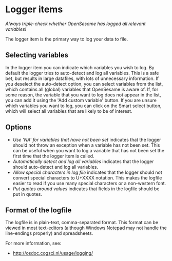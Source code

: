 # Logger items

*Always triple-check whether OpenSesame has logged all relevant variables!*

The logger item is the primary way to log your data to file.

## Selecting variables

In the logger item you can indicate which variables you wish to log. By default the logger tries to auto-detect and log all variables. This is a safe bet, but results in large datafiles, with lots of unnecessary information. If you deselect the auto-detect option, you can select variables from the list, which contains all (global) variables that OpenSesame is aware of. If, for some reason, the variable that you want to log does not appear in the list, you can add it using the 'Add custom
variable' button. If you are unsure which variables you want to log, you can click on the Smart select button, which will select all variables that are likely to be of interest.

## Options

- *Use 'NA' for variables that have not been set* indicates that the logger should not throw an exception when a variable has not been set. This can be useful when you want to log a variable that has not been set the first time that the logger item is called.
- *Automatically detect and log all variables* indicates that the logger should auto-detect and log all variables.
- *Allow special characters in log file* indicates that the logger should not convert special characters to U+XXXX notation. This makes the logfile easier to read if you use many special characters or a non-western font.
- *Put quotes around values* indicates that fields in the logfile should be put in quotes.

## Format of the logfile

The logfile is in plain-text, comma-separated format. This format can be viewed in most text-editors (although Windows Notepad may not handle the line-endings properly) and spreadsheets.

For more information, see:

- <http://osdoc.cogsci.nl/usage/logging/>
